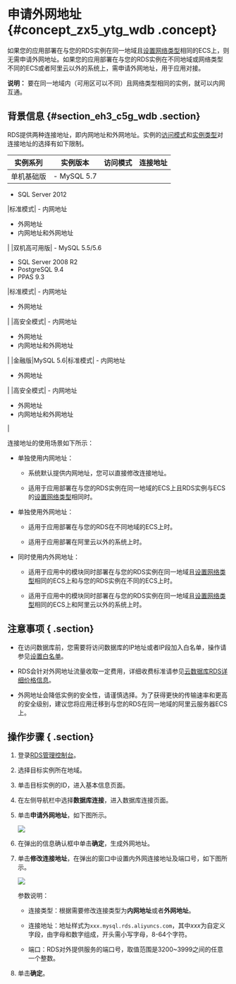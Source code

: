# 申请外网地址 {#concept_zx5_ytg_wdb .concept}

如果您的应用部署在与您的RDS实例在同一地域且[设置网络类型](../../../../intl.zh-CN/用户指南/网络管理/设置网络类型.md#)相同的ECS上，则无需申请外网地址。如果您的应用部署在与您的RDS实例在不同地域或网络类型不同的ECS或者阿里云以外的系统上，需申请外网地址，用于应用对接。

**说明：** 要在同一地域内（可用区可以不同）且网络类型相同的实例，就可以内网互通。

## 背景信息 {#section_eh3_c5g_wdb .section}

RDS提供两种连接地址，即内网地址和外网地址。实例的[访问模式](../../../../intl.zh-CN/用户指南/网络管理/设置访问模式.md#)和[实例类型](../../../../intl.zh-CN/产品简介/实例规格/实例规格表.md#)对连接地址的选择有如下限制。

|实例系列|实例版本|访问模式|连接地址|
|----|----|----|----|
|单机基础版| -   MySQL 5.7
-   SQL Server 2012

 |标准模式| -   内网地址
-   外网地址
-   内网地址和外网地址

 |
|双机高可用版| -   MySQL 5.5/5.6
-   SQL Server 2008 R2
-   PostgreSQL 9.4
-   PPAS 9.3

 |标准模式| -   内网地址
-   外网地址

 |
|高安全模式| -   内网地址
-   外网地址
-   内网地址和外网地址

 |
|金融版|MySQL 5.6|标准模式| -   内网地址
-   外网地址

 |
|高安全模式| -   内网地址
-   外网地址
-   内网地址和外网地址

 |

连接地址的使用场景如下所示：

-   单独使用内网地址：

    -   系统默认提供内网地址，您可以直接修改连接地址。

    -   适用于应用部署在与您的RDS实例在同一地域的ECS上且RDS实例与ECS的[设置网络类型](../../../../intl.zh-CN/用户指南/网络管理/设置网络类型.md#)相同时。

-   单独使用外网地址：

    -   适用于应用部署在与您的RDS在不同地域的ECS上时。

    -   适用于应用部署在阿里云以外的系统上时。

-   同时使用内外网地址：

    -   适用于应用中的模块同时部署在与您的RDS实例在同一地域且[设置网络类型](../../../../intl.zh-CN/用户指南/网络管理/设置网络类型.md#)相同的ECS上和与您的RDS实例在不同的ECS上时。

    -   适用于应用中的模块同时部署在与您的RDS实例在同一地域且[设置网络类型](../../../../intl.zh-CN/用户指南/网络管理/设置网络类型.md#)相同的ECS上和阿里云以外的系统上时。


## 注意事项 { .section}

-   在访问数据库前，您需要将访问数据库的IP地址或者IP段加入白名单，操作请参见[设置白名单](../../../../intl.zh-CN/用户指南/安全管理/设置白名单.md#)。

-   RDS会针对外网地址流量收取一定费用，详细收费标准请参见[云数据库RDS详细价格信息](https://www.alibabacloud.com/product/apsaradb-for-rds?spm=a2c63.p38356.a3.8.27427f39WeCYZ1#pricing)。

-   外网地址会降低实例的安全性，请谨慎选择。为了获得更快的传输速率和更高的安全级别，建议您将应用迁移到与您的RDS在同一地域的阿里云服务器ECS上。


## 操作步骤 { .section}

1.  登录[RDS管理控制台](https://rds.console.aliyun.com/)。
2.  选择目标实例所在地域。
3.  单击目标实例的ID，进入基本信息页面。
4.  在左侧导航栏中选择**数据库连接**，进入数据库连接页面。
5.  单击**申请外网地址**，如下图所示。

    ![](http://static-aliyun-doc.oss-cn-hangzhou.aliyuncs.com/assets/img/7861/4046_zh-CN.png)

6.  在弹出的信息确认框中单击**确定**，生成外网地址。
7.  单击**修改连接地址**，在弹出的窗口中设置内外网连接地址及端口号，如下图所示。

    ![](http://static-aliyun-doc.oss-cn-hangzhou.aliyuncs.com/assets/img/7861/2972_zh-CN.png)

    参数说明：

    -   连接类型：根据需要修改连接类型为**内网地址**或者**外网地址**。

    -   连接地址：地址样式为`xxx.mysql.rds.aliyuncs.com`，其中*xxx*为自定义字段，由字母和数字组成，开头需小写字母，8-64个字符。

    -   端口：RDS对外提供服务的端口号，取值范围是3200~3999之间的任意一个整数。

8.  单击**确定**。

